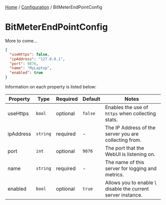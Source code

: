 [Home](/README.md) / [Configuration](/docs/config/README.md) / BitMeterEndPointConfig

# BitMeterEndPointConfig
More to come...

```json
{
  "useHttps": false,
  "ipAddress": "127.0.0.1",
  "port": 9876,
  "name": "MyLaptop",
  "enabled": true
}
```

Information on each property is listed below:

| Property | Type | Required | Default | Notes |
| --- | --- | --- | --- | --- |
| useHttps | `bool` | optional | `false` | Enables the use of `https` when collecting stats. |
| ipAddress | `string` | required | - | The IP Address of the server you are collecting from. |
| port | `int` | optional | `9876` | The port that the WebUI is listening on. |
| name | `string` | required | - | The name of this server for logging and metrics. |
| enabled | `bool` | optional | `true` | Allows you to enable \ disable the current server instance. |
